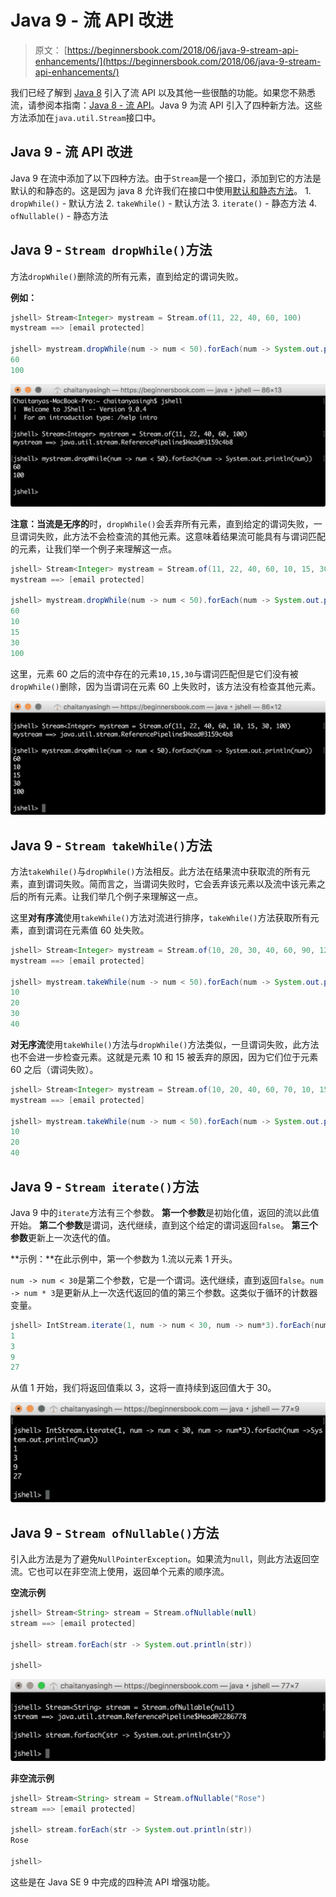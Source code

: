 # Java 9 - 流 API 改进

> 原文： [https://beginnersbook.com/2018/06/java-9-stream-api-enhancements/](https://beginnersbook.com/2018/06/java-9-stream-api-enhancements/)

我们已经了解到 [Java 8](https://beginnersbook.com/2017/10/java-8-features-with-examples/) 引入了流 API 以及其他一些很酷的功能。如果您不熟悉流，请参阅本指南：[Java 8 - 流 API](https://beginnersbook.com/2017/10/java-8-stream-tutorial/)。Java 9 为流 API 引入了四种新方法。这些方法添加在`java.util.Stream`接口中。

## Java 9 - 流 API 改进

Java 9 在流中添加了以下四种方法。由于`Stream`是一个接口，添加到它的方法是默认的和静态的。这是因为 java 8 允许我们在接口中使用[默认和静态方法](https://beginnersbook.com/2017/10/java-8-interface-changes-default-method-and-static-method/)。
1\. `dropWhile()` - 默认方法
2\. `takeWhile()` - 默认方法
3\. `iterate()` - 静态方法
4\. `ofNullable()` - 静态方法

## Java 9 - `Stream dropWhile()`方法

方法`dropWhile()`删除流的所有元素，直到给定的谓词失败。

**例如：**

```java
jshell> Stream<Integer> mystream = Stream.of(11, 22, 40, 60, 100)
mystream ==> [email protected]

jshell> mystream.dropWhile(num -> num < 50).forEach(num -> System.out.println(num))
60
100

```


![Java 9 Stream doWhile() method](img/54941df0800369b7e8297ad1388591be.jpg)

**注意：当流是无序的**时，`dropWhile()`会丢弃所​​有元素，直到给定的谓词失败，一旦谓词失败，此方法不会检查流的其他元素。这意味着结果流可能具有与谓词匹配的元素，让我们举一个例子来理解这一点。

```java
jshell> Stream<Integer> mystream = Stream.of(11, 22, 40, 60, 10, 15, 30, 100)
mystream ==> [email protected]

jshell> mystream.dropWhile(num -> num < 50).forEach(num -> System.out.println(num))
60
10
15
30
100
```

这里，元素 60 之后的流中存在的元素`10,15,30`与谓词匹配但是它们没有被`dropWhile()`删除，因为当谓词在元素 60 上失败时，该方法没有检查其他元素。

![Java 9 dropWhile() method unordered stream](img/8e3ecd15e8165e0f3e46782b2dece07e.jpg)

## Java 9 - `Stream takeWhile()`方法

方法`takeWhile()`与`dropWhile()`方法相反。此方法在结果流中获取流的所有元素，直到谓词失败。简而言之，当谓词失败时，它会丢弃该元素以及流中该元素之后的所有元素。让我们举几个例子来理解这一点。

这里**对有序流**使用`takeWhile()`方法对流进行排序，`takeWhile()`方法获取所有元素，直到谓词在元素值 60 处失败。

```java
jshell> Stream<Integer> mystream = Stream.of(10, 20, 30, 40, 60, 90, 120)
mystream ==> [email protected]

jshell> mystream.takeWhile(num -> num < 50).forEach(num -> System.out.println(num))
10
20
30
40
```

**对无序流**使用`takeWhile()`方法与`dropWhile()`方法类似，一旦谓词失败，此方法也不会进一步检查元素。这就是元素 10 和 15 被丢弃的原因，因为它们位于元素 60 之后（谓词失败）。

```java
jshell> Stream<Integer> mystream = Stream.of(10, 20, 40, 60, 70, 10, 15, 100)
mystream ==> [email protected]

jshell> mystream.takeWhile(num -> num < 50).forEach(num -> System.out.println(num))
10
20
40
```

## Java 9 - `Stream iterate()`方法

Java 9 中的`iterate`方法有三个参数。
**第一个参数**是初始化值，返回的流以此值开始。
**第二个参数**是谓词，迭代继续，直到这个给定的谓词返回`false`。
**第三个参数**更新上一次迭代的值。

**示例：**在此示例中，第一个参数为 1.流以元素 1 开头。

`num -> num < 30`是第二个参数，它是一个谓词。迭代继续，直到返回`false`。`num -> num * 3`是更新从上一次迭代返回的值的第三个参数。这类似于循环的计数器变量。

```java
jshell> IntStream.iterate(1, num -> num < 30, num -> num*3).forEach(num ->System.out.println(num))
1
3
9
27
```

从值 1 开始，我们将返回值乘以 3，这将一直持续到返回值大于 30。


![Java 9 Iterate method](img/5c44fc1fd906f198816b546d4dbedb10.jpg)

## Java 9 - `Stream ofNullable()`方法

引入此方法是为了避免`NullPointerException`。如果流为`null`，则此方法返回空流。它也可以在非空流上使用，返回单个元素的顺序流。

**空流示例**

```java
jshell> Stream<String> stream = Stream.ofNullable(null)
stream ==> [email protected]

jshell> stream.forEach(str -> System.out.println(str))

jshell>
```


![Java 9 ofNullable() method](img/5162d92a7f27d1afb9a4b6aa808ec1c7.jpg)

**非空流示例**

```java
jshell> Stream<String> stream = Stream.ofNullable("Rose")
stream ==> [email protected]

jshell> stream.forEach(str -> System.out.println(str))
Rose

jshell>
```

这些是在 Java SE 9 中完成的四种流 API 增强功能。